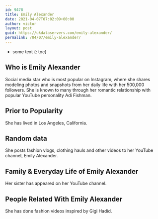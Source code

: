 ```yaml
---
id: 9478
title: Emily Alexander
date: 2021-04-07T07:02:09+00:00
author: victor
layout: post
guid: https://ukdataservers.com/emily-alexander/
permalink: /04/07/emily-alexander/
---
```


* some text
{: toc}


## Who is Emily Alexander



Social media star who is most popular on Instagram, where she shares modeling photos and snapshots from her daily life with her 500,000 followers. She is known to many through her romantic relationship with popular YouTube personality Adi Fishman. 

                
                
                
## Prior to Popularity



She has lived in Los Angeles, California. 

                
                
                
## Random data



She posts fashion vlogs, clothing hauls and other videos to her YouTube channel, Emily Alexander. 

                
                
                
## Family & Everyday Life of Emily Alexander



Her sister has appeared on her YouTube channel. 

                
                
                
## People Related With Emily Alexander



She has done fashion videos inspired by Gigi Hadid.

                
              
            
          
          
          